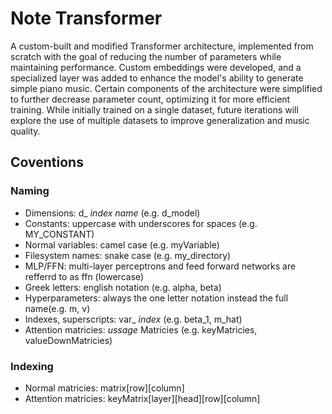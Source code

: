 # Note Transformer
A custom-built and modified Transformer architecture, implemented from scratch with the goal of reducing the number of parameters while maintaining performance. Custom embeddings were developed, and a specialized layer was added to enhance the model's ability to generate simple piano music. Certain components of the architecture were simplified to further decrease parameter count, optimizing it for more efficient training. While initially trained on a single dataset, future iterations will explore the use of multiple datasets to improve generalization and music quality.

## Coventions

### Naming
* Dimensions: d_ _index name_ (e.g. d_model)
* Constants: uppercase with underscores for spaces (e.g. MY_CONSTANT)
* Normal variables: camel case (e.g. myVariable)
* Filesystem names: snake case (e.g. my_directory)
* MLP/FFN: multi-layer perceptrons and feed forward networks are refferrd to as ffn (lowercase)
* Greek letters: english notation (e.g. alpha, beta)
* Hyperparameters: always the one letter notation instead the full name(e.g. m, v)
* Indexes, superscripts: var_ _index_ (e.g. beta_1, m_hat)
* Attention matricies: _ussage_ Matricies (e.g. keyMatricies, valueDownMatricies)
### Indexing
* Normal matricies: matrix[row][column]
* Attention matricies: keyMatrix[layer][head][row][column]
